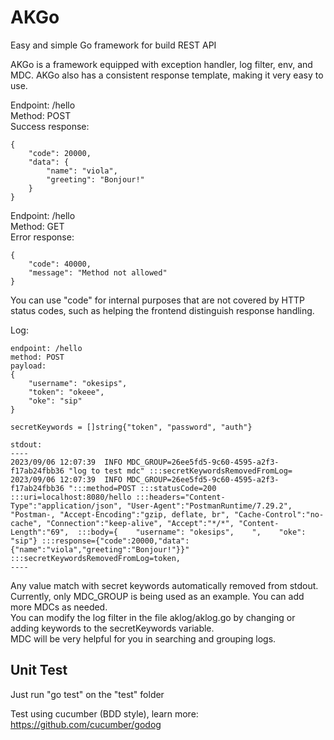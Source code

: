 # AKGo
Easy and simple Go framework for build REST API

AKGo is a framework equipped with exception handler, log filter, env, and MDC. 
AKGo also has a consistent response template, making it very easy to use.

Endpoint: /hello<br>
Method: POST<br>
Success response:
```
{
    "code": 20000,
    "data": {
        "name": "viola",
        "greeting": "Bonjour!"
    }
}
```

Endpoint: /hello<br>
Method: GET<br>
Error response:
```
{
    "code": 40000,
    "message": "Method not allowed"
}
```

You can use "code" for internal purposes that are not covered by HTTP status codes, such as helping the frontend distinguish response handling.


Log:
```
endpoint: /hello
method: POST
payload:
{
    "username": "okesips",
    "token": "okeee",
    "oke": "sip"
}

secretKeywords = []string{"token", "password", "auth"}

stdout:
----
2023/09/06 12:07:39  INFO MDC_GROUP=26ee5fd5-9c60-4595-a2f3-f17ab24fbb36 "log to test mdc" :::secretKeywordsRemovedFromLog=
2023/09/06 12:07:39  INFO MDC_GROUP=26ee5fd5-9c60-4595-a2f3-f17ab24fbb36 ":::method=POST :::statusCode=200 :::uri=localhost:8080/hello :::headers="Content-Type":"application/json", "User-Agent":"PostmanRuntime/7.29.2", "Postman-, "Accept-Encoding":"gzip, deflate, br", "Cache-Control":"no-cache", "Connection":"keep-alive", "Accept":"*/*", "Content-Length":"69",  :::body={    "username": "okesips",    ",    "oke": "sip"} :::response={"code":20000,"data":{"name":"viola","greeting":"Bonjour!"}}" :::secretKeywordsRemovedFromLog=token,
----
```

Any value match with secret keywords automatically removed from stdout.<br>
Currently, only MDC_GROUP is being used as an example. You can add more MDCs as needed.<br>
You can modify the log filter in the file aklog/aklog.go by changing or adding keywords to the secretKeywords variable.<br>
MDC will be very helpful for you in searching and grouping logs.


## Unit Test
Just run "go test" on the "test" folder

Test using cucumber (BDD style), learn more: https://github.com/cucumber/godog
